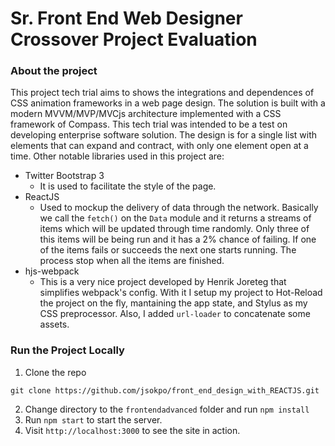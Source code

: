 Sr. Front End Web Designer Crossover Project Evaluation
===

### About the project

This project tech trial aims to shows the integrations and dependences of CSS animation frameworks in a web page design.
The solution is built with a modern MVVM/MVP/MVCjs architecture implemented with a CSS framework of Compass. This tech 
trial was intended to be a test on developing enterprise software solution. The design is for a single list with elements
that can expand and contract, with only one element open at a time. Other notable libraries used in this project are:

- Twitter Bootstrap 3
    + It is used to facilitate the style of the page.
- ReactJS
    + Used to mockup the delivery of data through the network. Basically we call the `fetch()` on the `Data` module and it returns a streams of items which will be updated through time randomly. Only three of this items will be being run and it has a 2% chance of failing. If one of the items fails or succeeds the next one starts running. The process stop when all the items are finished.
- hjs-webpack
    + This is a very nice project developed by Henrik Joreteg that simplifies webpack's config. With it I setup my project to Hot-Reload the project on the fly, mantaining the app state, and Stylus as my CSS preprocessor. Also, I added `url-loader` to concatenate some assets.

### Run the Project Locally

1. Clone the repo

```
git clone https://github.com/jsokpo/front_end_design_with_REACTJS.git
```

2. Change directory to the `frontendadvanced` folder and run `npm install`
3. Run `npm start` to start the server.
4. Visit `http://localhost:3000` to see the site in action.
